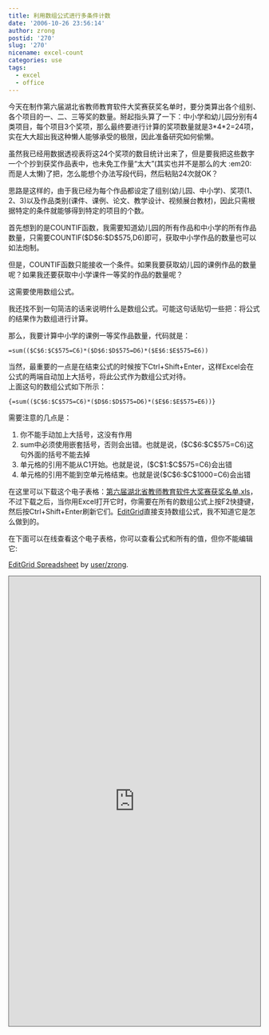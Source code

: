 ```yaml
---
title: 利用数组公式进行多条件计数
date: '2006-10-26 23:56:14'
author: zrong
postid: '270'
slug: '270'
nicename: excel-count
categories: use
tags:
  - excel
  - office
---
```


今天在制作第六届湖北省教师教育软件大奖赛获奖名单时，要分类算出各个组别、各个项目的一、二、三等奖的数量。掰起指头算了一下：中小学和幼儿园分别有4类项目，每个项目3个奖项，那么最终要进行计算的奖项数量就是3\*4\*2=24项，实在大大超出我这种懒人能够承受的极限，因此准备研究如何偷懒。

虽然我已经用数据透视表将这24个奖项的数目统计出来了，但是要我把这些数字一个个抄到获奖作品表中，也未免工作量“太大”(其实也并不是那么的大
:em20: 而是人太懒)了把，怎么能想个办法写段代码，然后粘贴24次就OK？

思路是这样的，由于我已经为每个作品都设定了组别(幼儿园、中小学)、奖项(1、2、3)以及作品类别(课件、课例、论文、教学设计、视频展台教材)，因此只需根据特定的条件就能够得到特定的项目的个数。

首先想到的是COUNTIF函数，我需要知道幼儿园的所有作品和中小学的所有作品数量，只需要COUNTIF(\$D\$6:\$D\$575,D6)即可，获取中小学作品的数量也可以如法炮制。

但是，COUNTIF函数只能接收一个条件。如果我要获取幼儿园的课例作品的数量呢？如果我还要获取中小学课件一等奖的作品的数量呢？

这需要使用数组公式。

我还找不到一句简洁的话来说明什么是数组公式。可能这句话贴切一些把：将公式的结果作为数组进行计算。

那么，我要计算中小学的课例一等奖作品数量，代码就是：<!--more-->

    =sum(($C$6:$C$575=C6)*($D$6:$D$575=D6)*($E$6:$E$575=E6))

当然，最重要的一点是在结束公式的时候按下Ctrl+Shift+Enter，这样Excel会在公式的两端自动加上大括号，将此公式作为数组公式对待。  
上面这句的数组公式如下所示：

    {=sum(($C$6:$C$575=C6)*($D$6:$D$575=D6)*($E$6:$E$575=E6))}

需要注意的几点是：

1.  你不能手动加上大括号，这没有作用
2.  sum中必须使用嵌套括号，否则会出错。也就是说，(\$C\$6:\$C\$575=C6)这句外面的括号不能去掉
3.  单元格的引用不能从C1开始。也就是说，(\$C\$1:\$C\$575=C6)会出错
4.  单元格的引用不能到空单元格结束。也就是说(\$C\$6:\$C\$1000=C6)会出错

在这里可以下载这个电子表格：[第六届湖北省教师教育软件大奖赛获奖名单.xls](http://www.editgrid.com/user/zrong/%E7%AC%AC%E5%85%AD%E5%B1%8A%E6%B9%96%E5%8C%97%E7%9C%81%E6%95%99%E5%B8%88%E6%95%99%E8%82%B2%E8%BD%AF%E4%BB%B6%E5%A4%A7%E5%A5%96%E8%B5%9B%E8%8E%B7%E5%A5%96%E5%90%8D%E5%8D%95.xls)，不过下载之后，当你用Excel打开它时，你需要在所有的数组公式上按F2快捷键，然后按Ctrl+Shift+Enter刷新它们。[EditGrid](http://www.editgrid.com/)直接支持数组公式，我不知道它是怎么做到的。

在下面可以在线查看这个电子表格，你可以查看公式和所有的值，但你不能编辑它:

[EditGrid
Spreadsheet](http://www.editgrid.com/user/zrong/%E7%AC%AC%E5%85%AD%E5%B1%8A%E6%B9%96%E5%8C%97%E7%9C%81%E6%95%99%E5%B8%88%E6%95%99%E8%82%B2%E8%BD%AF%E4%BB%B6%E5%A4%A7%E5%A5%96%E8%B5%9B%E8%8E%B7%E5%A5%96%E5%90%8D%E5%8D%95)
by [user/zrong](http://www.editgrid.com/user/zrong).

<iframe src="http://www.editgrid.com/publish/grid/user/zrong/%E7%AC%AC%E5%85%AD%E5%B1%8A%E6%B9%96%E5%8C%97%E7%9C%81%E6%95%99%E5%B8%88%E6%95%99%E8%82%B2%E8%BD%AF%E4%BB%B6%E5%A4%A7%E5%A5%96%E8%B5%9B%E8%8E%B7%E5%A5%96%E5%90%8D%E5%8D%95?show=tb,fb,rh,ch,mb," style="border: 1px solid #666666; height: 900px; width: 100%" frameborder="0">
</iframe>

